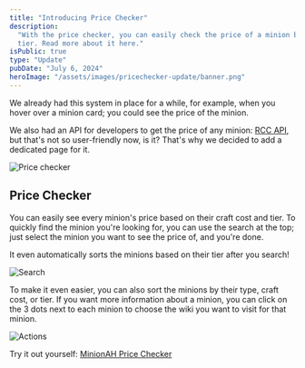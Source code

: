 ```yaml
---
title: "Introducing Price Checker"
description:
  "With the price checker, you can easily check the price of a minion based on their craft cost and
  tier. Read more about it here."
isPublic: true
type: "Update"
pubDate: "July 6, 2024"
heroImage: "/assets/images/pricechecker-update/banner.png"
---
```


We already had this system in place for a while, for example, when you hover over a minion card; you
could see the price of the minion.

We also had an API for developers to get the price of any minion:
<a href="https://minionah.com/api/craftcost/docs" target="_blank">RCC API</a>, but that's not so
user-friendly now, is it? That's why we decided to add a dedicated page for it.

<div class="border border-border rounded-lg p-4">
  <img src="/assets/images/pricechecker-update/pricechecker.png" class="max-h-192 mx-auto" alt="Price checker"/>
</div>

## Price Checker

You can easily see every minion's price based on their craft cost and tier. To quickly find the
minion you're looking for, you can use the search at the top; just select the minion you want to see
the price of, and you're done.

It even automatically sorts the minions based on their tier after you search!

<div class="border border-border rounded-lg p-4">
  <img src="/assets/images/pricechecker-update/search.png" class="max-h-192 mx-auto" alt="Search"/>
</div>

To make it even easier, you can also sort the minions by their type, craft cost, or tier. If you
want more information about a minion, you can click on the 3 dots next to each minion to choose the
wiki you want to visit for that minion.

<div class="border border-border rounded-lg p-4">
  <img src="/assets/images/pricechecker-update/actions.png" class="max-h-192 mx-auto" alt="Actions"/>
</div>

Try it out yourself: <a href="https://minionah.com/pricecheck" class="text-primary">MinionAH Price
Checker</a>
